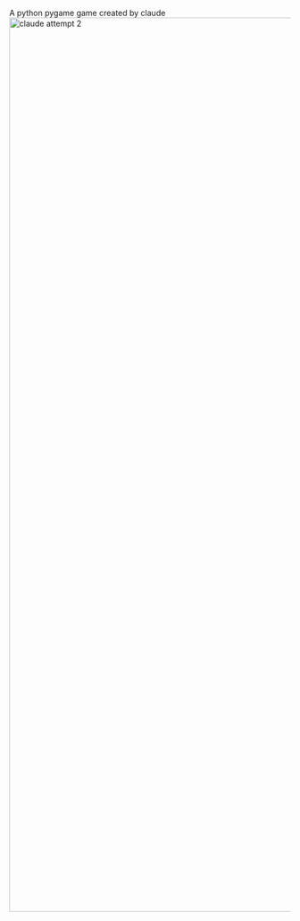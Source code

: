 A python pygame game created by claude
<img width="1600" alt="claude attempt 2" src="https://github.com/user-attachments/assets/23c03ebb-0439-4973-bb36-c249041f3832" />
